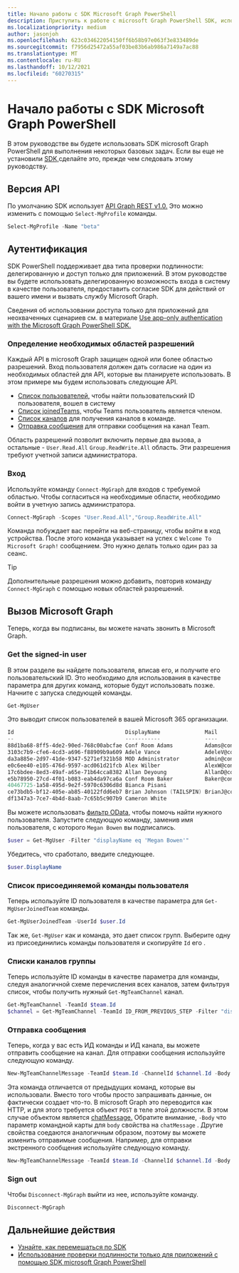 ```yaml
---
title: Начало работы с SDK Microsoft Graph PowerShell
description: Приступить к работе с microsoft Graph PowerShell SDK, используя его для выполнения некоторых базовых задач.
ms.localizationpriority: medium
author: jasonjoh
ms.openlocfilehash: 623c034622054150ff6b58b97e063f3e833489de
ms.sourcegitcommit: f7956d25472a55af03be83b6ab986a7149a7ac88
ms.translationtype: MT
ms.contentlocale: ru-RU
ms.lasthandoff: 10/12/2021
ms.locfileid: "60270315"
---
```

# <a name="get-started-with-the-microsoft-graph-powershell-sdk"></a>Начало работы с SDK Microsoft Graph PowerShell

В этом руководстве вы будете использовать SDK microsoft Graph PowerShell для выполнения некоторых базовых задач. Если вы еще не установили [SDK,](installation.md)сделайте это, прежде чем следовать этому руководству.

## <a name="api-version"></a>Версия API

По умолчанию SDK использует [API Graph REST v1.0.](/graph/api/overview?view=graph-rest-1.0&preserve-view=true) Это можно изменить с помощью `Select-MgProfile` команды.

```powershell
Select-MgProfile -Name "beta"
```

## <a name="authentication"></a>Аутентификация

SDK PowerShell поддерживает два типа проверки подлинности: делегированную и доступ только для приложений. В этом руководстве вы будете использовать делегированную возможность входа в систему в качестве пользователя, предоставить согласие SDK для действий от вашего имени и вызвать службу Microsoft Graph.

Сведения об использовании доступа только для приложений для неохваченных сценариев см. в материале [Use app-only authentication with the Microsoft Graph PowerShell SDK.](app-only.md)

### <a name="determine-required-permission-scopes"></a>Определение необходимых областей разрешений

Каждый API в microsoft Graph защищен одной или более областью разрешений. Вход пользователя должен дать согласие на один из необходимых областей для API, которые вы планируете использовать. В этом примере мы будем использовать следующие API.

- [Список пользователей,](/graph/api/user-list?view=graph-rest-1.0&preserve-view=true) чтобы найти пользовательский ID пользователя, вошел в систему
- [Список joinedTeams,](/graph/api/user-list-joinedteams?view=graph-rest-1.0&preserve-view=true) чтобы Teams пользователь является членом.
- [Список каналов](/graph/api/channel-list?view=graph-rest-1.0&preserve-view=true) для получения каналов в команде.
- [Отправка сообщения](/graph/api/channel-post-messages?view=graph-rest-1.0&preserve-view=true) для отправки сообщения на канал Team.

Область разрешений позволит включить первые два вызова, а остальные - `User.Read.All` `Group.ReadWrite.All` область. Эти разрешения требуют учетной записи администратора.

### <a name="sign-in"></a>Вход

Используйте команду `Connect-MgGraph` для входов с требуемой областью. Чтобы согласиться на необходимые области, необходимо войти в учетную запись администратора.

```powershell
Connect-MgGraph -Scopes "User.Read.All","Group.ReadWrite.All"
```

Команда побуждает вас перейти на веб-страницу, чтобы войти в код устройства. После этого команда указывает на успех с `Welcome To Microsoft Graph!` сообщением. Это нужно делать только один раз за сеанс.

> [!TIP]
> Дополнительные разрешения можно добавить, повторив команду `Connect-MgGraph` с помощью новых областей разрешений.

## <a name="call-microsoft-graph"></a>Вызов Microsoft Graph

Теперь, когда вы подписаны, вы можете начать звонить в Microsoft Graph.

### <a name="get-the-signed-in-user"></a>Get the signed-in user

В этом разделе вы найдете пользователя, вписав его, и получите его пользовательский ID. Это необходимо для использования в качестве параметра для других команд, которые будут использовать позже. Начните с запуска следующей команды.

```powershell
Get-MgUser
```

Это выводит список пользователей в вашей Microsoft 365 организации.

```powershell
Id                                   DisplayName              Mail                                  UserPrincipalName
--                                   -----------              ----                                  -----------------
88d1ba68-8ff5-4de2-90ed-768c00abcfae Conf Room Adams          Adams@contoso.onmicrosoft.com         Adams@contoso.…
3103c7b9-cfe6-4cd3-a696-f88909b9a609 Adele Vance              AdeleV@contoso.OnMicrosoft.com        AdeleV@contoso…
da3a885e-2d97-41de-9347-5271ef321b58 MOD Administrator        admin@contoso.OnMicrosoft.com         admin@contoso.…
e0c6ee40-e105-476d-9597-acd061d21fcb Alex Wilber              AlexW@contoso.OnMicrosoft.com         AlexW@contoso.…
17c6bdee-8ed3-49af-a65e-71b64cca8382 Allan Deyoung            AllanD@contoso.OnMicrosoft.com        AllanD@contoso…
e5b78950-27cd-4f01-b083-eab4da97ca6a Conf Room Baker          Baker@contoso.onmicrosoft.com         Baker@contoso.…
40467725-1a58-495d-9e2f-5970c6306d8d Bianca Pisani                                                  BiancaP@contoso…
ce73bdb5-bf12-405e-ab85-40122fdd6eb7 Brian Johnson (TAILSPIN) BrianJ@contoso.onmicrosoft.com        BrianJ@contoso…
df1347a3-7ce7-4b4d-8aab-7c65b5c907b9 Cameron White                                                  CameronW@contoso…
```

Вы можете использовать [фильтр OData,](../query-parameters.md#filter-parameter) чтобы помочь найти нужного пользователя. Запустите следующую команду, заменив имя пользователя, с которого `Megan Bowen` вы подписались.

```powershell
$user = Get-MgUser -Filter "displayName eq 'Megan Bowen'"
```

Убедитесь, что сработало, введите следующее.

```powershell
$user.DisplayName
```

### <a name="list-the-users-joined-teams"></a>Список присоединяемой команды пользователя

Теперь используйте ID пользователя в качестве параметра для `Get-MgUserJoinedTeam` команды.

```powershell
Get-MgUserJoinedTeam -UserId $user.Id
```

Так же, `Get-MgUser` как и команда, это дает список групп. Выберите одну из присоединились команды пользователя и скопируйте `Id` его .

### <a name="list-team-channels"></a>Списки каналов группы

Теперь используйте ID команды в качестве параметра для команды, следуя аналогичной схеме перечисления всех каналов, затем фильтруя список, чтобы получить нужный `Get-MgTeamChannel` канал.

```powershell
Get-MgTeamChannel -TeamId $team.Id
$channel = Get-MgTeamChannel -TeamId ID_FROM_PREVIOUS_STEP -Filter "displayName eq 'General'"
```

### <a name="send-a-message"></a>Отправка сообщения

Теперь, когда у вас есть ИД команды и ИД канала, вы можете отправить сообщение на канал. Для отправки сообщения используйте следующую команду.

```powershell
New-MgTeamChannelMessage -TeamId $team.Id -ChannelId $channel.Id -Body @{ Content="Hello World" }
```

Эта команда отличается от предыдущих команд, которые вы использовали. Вместо того чтобы просто запрашивать данные, он фактически создает что-то. В microsoft Graph это переводится как HTTP, и для этого требуется объект `POST` в теле этой должности. В этом случае объектом является [chatMessage.](/graph/resources/chatmessage?view=graph-rest-1.0&preserve-view=true) Обратите внимание, `-Body` что параметр командной карты для `body` свойства на `chatMessage` . Другие свойства соедаются аналогичным образом, поэтому вы можете изменить отправимые сообщения. Например, для отправки экстренного сообщения используйте следующую команду.

```powershell
New-MgTeamChannelMessage -TeamId $team.Id -ChannelId $channel.Id -Body @{ Content="Hello World" } -Importance "urgent"
```

### <a name="sign-out"></a>Sign out

Чтобы `Disconnect-MgGraph` выйти из нее, используйте команду.

```powershell
Disconnect-MgGraph
```

## <a name="next-steps"></a>Дальнейшие действия

- [Узнайте, как перемещаться по SDK](navigating.md)
- [Использование проверки подлинности только для приложений с помощью SDK microsoft Graph PowerShell](app-only.md)
